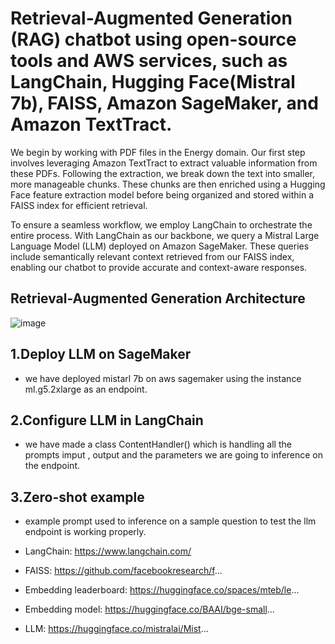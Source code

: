 # Retrieval-Augmented Generation (RAG) chatbot using open-source tools and AWS services, such as LangChain, Hugging Face(Mistral 7b), FAISS, Amazon SageMaker, and Amazon TextTract.


We begin by working with PDF files in the Energy domain. Our first step involves leveraging Amazon TextTract to extract valuable information from these PDFs. Following the extraction, we break down the text into smaller, more manageable chunks. These chunks are then enriched using a Hugging Face feature extraction model before being organized and stored within a FAISS index for efficient retrieval.

To ensure a seamless workflow, we employ LangChain to orchestrate the entire process. With LangChain as our backbone, we query a Mistral Large Language Model (LLM) deployed on Amazon SageMaker. These queries include semantically relevant context retrieved from our FAISS index, enabling our chatbot to provide accurate and context-aware responses.

## Retrieval-Augmented Generation Architecture
![image](https://github.com/piyushgit011/rag_with_mistral7b/assets/96625965/ab2f5ead-ff25-4a9d-b1df-278a5e7f599d)

## 1.Deploy LLM on SageMaker
   - we have deployed mistarl 7b on aws sagemaker using the instance ml.g5.2xlarge as an endpoint.
    
## 2.Configure LLM in LangChain
   - we have made a class ContentHandler() which is handling all the prompts imput , output and the parameters we are going to inference on the endpoint.
    
## 3.Zero-shot example
   - example prompt used to inference on a sample question to test the llm endpoint is working properly.
     







- LangChain: https://www.langchain.com/
- FAISS: https://github.com/facebookresearch/f...
- Embedding leaderboard: https://huggingface.co/spaces/mteb/le...
- Embedding model: https://huggingface.co/BAAI/bge-small...
- LLM: https://huggingface.co/mistralai/Mist...
